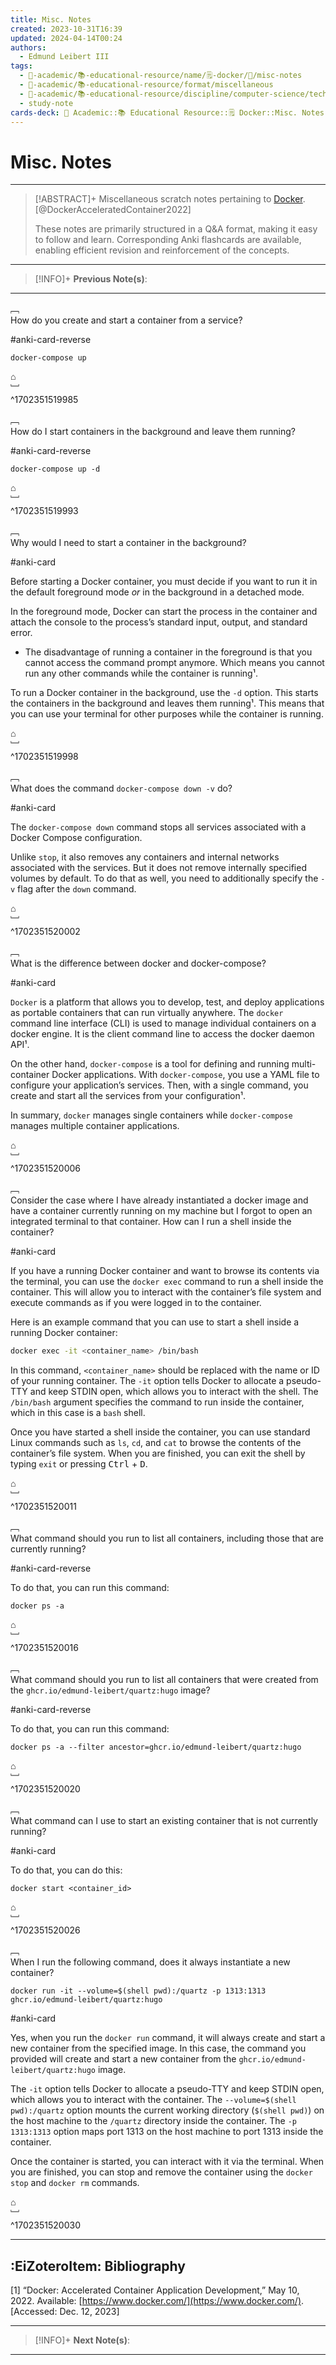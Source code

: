 ```yaml
---
title: Misc. Notes
created: 2023-10-31T16:39
updated: 2024-04-14T00:24
authors:
  - Edmund Leibert III
tags:
  - 🔴-academic/📚-educational-resource/name/🗒️-docker/🔖/misc-notes
  - 🔴-academic/📚-educational-resource/format/miscellaneous
  - 🔴-academic/📚-educational-resource/discipline/computer-science/technology/docker
  - study-note
cards-deck: 🔴 Academic::📚 Educational Resource::🗒️ Docker::Misc. Notes
---
```


# Misc. Notes

---

> [!ABSTRACT]+ 
> Miscellaneous scratch notes pertaining to [Docker](https://www.docker.com/). [@DockerAcceleratedContainer2022]
> 
> These notes are primarily structured in a Q&A format, making it easy to follow and learn. Corresponding Anki flashcards are available, enabling efficient revision and reinforcement of the concepts.

---

> [!INFO]+ 
> **Previous Note(s)**:
> 

---

﹇<br>
How do you create and start a container from a service?

#anki-card-reverse 

```console
docker-compose up
```

⌂
<br>﹈<br>^1702351519985

﹇<br>
How do I start containers in the background and leave them running? 

#anki-card-reverse 

`docker-compose up -d`

⌂
<br>﹈<br>^1702351519993

﹇<br>
Why would I need to start a container in the background? 

#anki-card 

Before starting a Docker container, you must decide if you want to run it in the default foreground mode *or* in the background in a detached mode. 

In the foreground mode, Docker can start the process in the container and attach the console to the process’s standard input, output, and standard error. 
- The disadvantage of running a container in the foreground is that you cannot access the command prompt anymore. Which means you cannot run any other commands while the container is running¹.

To run a Docker container in the background, use the `-d` option. This starts the containers in the background and leaves them running¹. This means that you can use your terminal for other purposes while the container is running.

⌂
<br>﹈<br>^1702351519998

﹇<br>
What does the command `docker-compose down -v` do? 

#anki-card 

The `docker-compose down` command stops all services associated with a Docker Compose configuration. 

Unlike `stop`, it also removes any containers and internal networks associated with the services. But it does not remove internally specified volumes by default. To do that as well, you need to additionally specify the `-v` flag after the `down` command.

⌂
<br>﹈<br>^1702351520002

﹇<br>
What is the difference between docker and docker-compose?

#anki-card 

`Docker` is a platform that allows you to develop, test, and deploy applications as portable containers that can run virtually anywhere. The `docker` command line interface (CLI) is used to manage individual containers on a docker engine. It is the client command line to access the docker daemon API¹.

On the other hand, `docker-compose` is a tool for defining and running multi-container Docker applications. With `docker-compose`, you use a YAML file to configure your application’s services. Then, with a single command, you create and start all the services from your configuration¹.

In summary, `docker` manages single containers while `docker-compose` manages multiple container applications.

⌂
<br>﹈<br>^1702351520006


﹇<br>
Consider the case where I have already instantiated a docker image and have a container currently running on my machine but I forgot to open an integrated terminal to that container. How can I run a shell inside the container?

#anki-card 

If you have a running Docker container and want to browse its contents via the terminal, you can use the `docker exec` command to run a shell inside the container. This will allow you to interact with the container’s file system and execute commands as if you were logged in to the container.

Here is an example command that you can use to start a shell inside a running Docker container:

```sh
docker exec -it <container_name> /bin/bash
```

In this command, `<container_name>` should be replaced with the name or ID of your running container. The `-it` option tells Docker to allocate a pseudo-TTY and keep STDIN open, which allows you to interact with the shell. The `/bin/bash` argument specifies the command to run inside the container, which in this case is a `bash` shell.

Once you have started a shell inside the container, you can use standard Linux commands such as `ls`, `cd`, and `cat` to browse the contents of the container’s file system. When you are finished, you can exit the shell by typing `exit` or pressing <kbd>Ctrl</kbd> + <kbd>D</kbd>.

⌂
<br>﹈<br>^1702351520011

﹇<br>
What command should you run to list all containers, including those that are currently running?

#anki-card-reverse  

To do that, you can run this command: 

```console
docker ps -a
```

⌂
<br>﹈<br>^1702351520016

﹇<br>
What command should you run to list all containers that were created from the `ghcr.io/edmund-leibert/quartz:hugo` image?

#anki-card-reverse  

To do that, you can run this command:

`docker ps -a --filter ancestor=ghcr.io/edmund-leibert/quartz:hugo`

⌂
<br>﹈<br>^1702351520020

﹇<br>
What command can I use to start an existing container that is not currently running?

#anki-card 

To do that, you can do this: 
```console
docker start <container_id>
```

⌂
<br>﹈<br>^1702351520026

﹇<br>
When I run the following command, does it always instantiate a new container?

```console
docker run -it --volume=$(shell pwd):/quartz -p 1313:1313 ghcr.io/edmund-leibert/quartz:hugo
```

#anki-card 

Yes, when you run the `docker run` command, it will always create and start a new container from the specified image. In this case, the command you provided will create and start a new container from the `ghcr.io/edmund-leibert/quartz:hugo` image.

The `-it` option tells Docker to allocate a pseudo-TTY and keep STDIN open, which allows you to interact with the container. The `--volume=$(shell pwd):/quartz` option mounts the current working directory (`$(shell pwd)`) on the host machine to the `/quartz` directory inside the container. The `-p 1313:1313` option maps port 1313 on the host machine to port 1313 inside the container.

Once the container is started, you can interact with it via the terminal. When you are finished, you can stop and remove the container using the `docker stop` and `docker rm` commands.

⌂
<br>﹈<br>^1702351520030

---

## :EiZoteroItem: Bibliography

\[1\]
“Docker: Accelerated Container Application Development,” May 10, 2022. Available: [https://www.docker.com/](https://www.docker.com/). [Accessed: Dec. 12, 2023]

---

> [!INFO]+
> **Next Note(s)**:
> 

---
